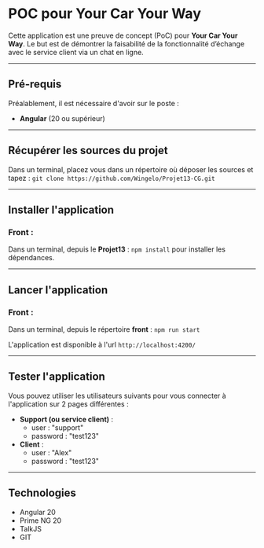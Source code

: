 # POC pour Your Car Your Way

Cette application est une preuve de concept (PoC) pour **Your Car Your Way**. Le but est de démontrer la faisabilité de la fonctionnalité d’échange avec le service client via un chat en ligne.

---

## Pré-requis

Préalablement, il est nécessaire d'avoir sur le poste :
* **Angular** (20 ou supérieur)

---

## Récupérer les sources du projet

Dans un terminal, placez vous dans un répertoire où déposer les sources et tapez :
`git clone https://github.com/Wingelo/Projet13-CG.git`

---

## Installer l'application

### Front :

Dans un terminal, depuis le **Projet13** :
`npm install` pour installer les dépendances.

---

## Lancer l'application

### Front :

Dans un terminal, depuis le répertoire **front** :
`npm run start`

L'application est disponible à l'url `http://localhost:4200/`

---

## Tester l'application

Vous pouvez utiliser les utilisateurs suivants pour vous connecter à l'application sur 2 pages différentes :

* **Support (ou service client)** :
  * user : "support"
  * password : "test123"
* **Client** :
  * user : "Alex"
  * password : "test123"

---

## Technologies

* Angular 20
* Prime NG 20
* TalkJS
* GIT
